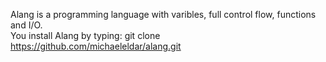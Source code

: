 Alang is a programming language with varibles, full control flow, functions and I/O.                                         
You install Alang by typing: git clone https://github.com/michaeleldar/alang.git                     

